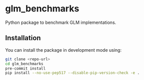 # glm_benchmarks

Python package to benchmark GLM implementations.

## Installation

You can install the package in development mode using:

```bash
git clone <repo-url>
cd glm_benchmarks
pre-commit install
pip install --no-use-pep517 --disable-pip-version-check -e .
```
